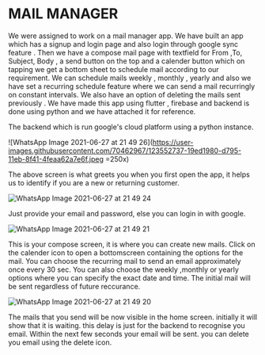 # MAIL MANAGER

We were assigned to work on a mail manager app. We have built an
app which has a signup and login page and also login through google
sync feature . Then we have a compose mail page with textfield for
From ,To, Subject, Body , a send button on the top and a calender
button which on tapping we get a bottom sheet to schedule mail
according to our requirement.
We can schedule mails weekly , monthly , yearly and also we have
set a recurring schedule feature where we can send a mail
recurringly on constant intervals. We also have an option of
deleting the mails sent previously .
We have made this app using flutter , firebase and backend is
done using python and we have attached it for reference.

The backend which is run google's cloud platform using a python instance.

![WhatsApp Image 2021-06-27 at 21 49 26](https://user-images.githubusercontent.com/70462967/123552737-19ed1980-d795-11eb-8f41-4feaa62a7e6f.jpeg =250x)

The above screen is what greets you when you first open the app, it helps us to identify if you are a new or returning customer.

![WhatsApp Image 2021-06-27 at 21 49 24](https://user-images.githubusercontent.com/70462967/123552744-22455480-d795-11eb-9da8-e2b5e4e02662.jpeg)

Just provide your email and password, else you can login in with google.

![WhatsApp Image 2021-06-27 at 21 49 21](https://user-images.githubusercontent.com/70462967/123552748-24a7ae80-d795-11eb-8970-60c6e3cf9c4d.jpeg)

This is your compose screen, it is where you can create new mails. Click on the calender icon to open a bottomscreen containing the options for the mail. You can choose the recurring mail to send an email approximately once every 30 sec. You can also choose the weekly ,monthly or yearly options where you can specify the exact date and time. The initial mail will be sent regardless of future reccurance.  

![WhatsApp Image 2021-06-27 at 21 49 20](https://user-images.githubusercontent.com/70462967/123552750-27a29f00-d795-11eb-8ca9-9f41fcd1ddb6.jpeg)

The mails that you send will be now visible in the home screen. initially it will show that it is waiting. this delay is just for the backend to recognise you email. Within the next few seconds your email will be sent. you can delete you email using the delete icon.


